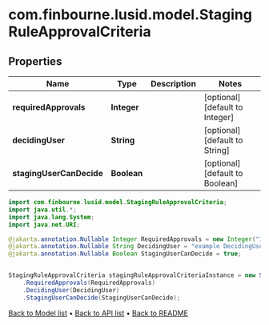 # com.finbourne.lusid.model.StagingRuleApprovalCriteria

## Properties

Name | Type | Description | Notes
------------ | ------------- | ------------- | -------------
**requiredApprovals** | **Integer** |  | [optional] [default to Integer]
**decidingUser** | **String** |  | [optional] [default to String]
**stagingUserCanDecide** | **Boolean** |  | [optional] [default to Boolean]

```java
import com.finbourne.lusid.model.StagingRuleApprovalCriteria;
import java.util.*;
import java.lang.System;
import java.net.URI;

@jakarta.annotation.Nullable Integer RequiredApprovals = new Integer("100.00");
@jakarta.annotation.Nullable String DecidingUser = "example DecidingUser";
@jakarta.annotation.Nullable Boolean StagingUserCanDecide = true;


StagingRuleApprovalCriteria stagingRuleApprovalCriteriaInstance = new StagingRuleApprovalCriteria()
    .RequiredApprovals(RequiredApprovals)
    .DecidingUser(DecidingUser)
    .StagingUserCanDecide(StagingUserCanDecide);
```


[Back to Model list](../README.md#documentation-for-models) &#8226; [Back to API list](../README.md#documentation-for-api-endpoints) &#8226; [Back to README](../README.md)
